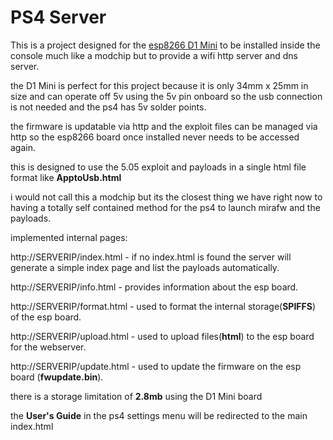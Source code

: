 # PS4 Server

This is a project designed for the <a href=https://wiki.wemos.cc/products:d1:d1_mini>esp8266 D1 Mini</a> to be installed inside the console much like a modchip but to provide a wifi http server and dns server.

the D1 Mini is perfect for this project because it is only 34mm x 25mm in size and can operate off 5v using the 5v pin onboard so the usb connection is not needed and the ps4 has 5v solder points.

the firmware is updatable via http and the exploit files can be managed via http so the esp8266 board once installed never needs to be accessed again.

this is designed to use the 5.05 exploit and payloads in a single html file format like <b>ApptoUsb.html</b>

i would not call this a modchip but its the closest thing we have right now to having a totally self contained method for the ps4 to launch mirafw and the payloads.



implemented internal pages:

http://SERVERIP/index.html - if no index.html is found the server will generate a simple index page and list the payloads automatically.

http://SERVERIP/info.html - provides information about the esp board.

http://SERVERIP/format.html - used to format the internal storage(<b>SPIFFS</b>) of the esp board.

http://SERVERIP/upload.html - used to upload files(<b>html</b>) to the esp board for the webserver.

http://SERVERIP/update.html - used to update the firmware on the esp board (<b>fwupdate.bin</b>).


there is a storage limitation of <b>2.8mb</b> using the D1 Mini board

the <b>User's Guide</b> in the ps4 settings menu will be redirected to the main index.html